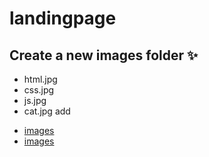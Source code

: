 # landingpage

## Create a new images folder ✨
- html.jpg
- css.jpg
- js.jpg
- cat.jpg
add 


* [images](https://ibb.co/znZysJ3)
* [images](https://ibb.co/d7Fpyb1)
  
